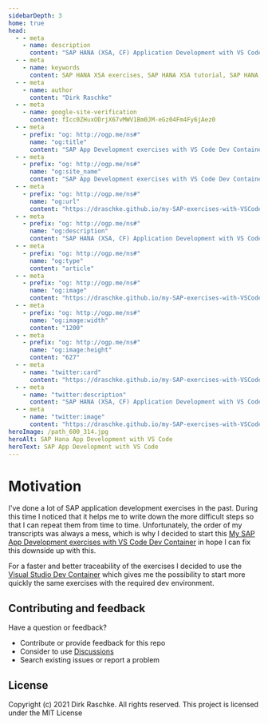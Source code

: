 ```yaml
---
sidebarDepth: 3
home: true
head:
  - - meta
    - name: description
      content: "SAP HANA (XSA, CF) Application Development with VS Code (SAPUI5, Fiori, Node.js, OData)"
  - - meta
    - name: keywords
      content: SAP HANA XSA exercises, SAP HANA XSA tutorial, SAP HANA XSA Application Architect, SAP HANA BTP, SAPUI5, SAP Fiori, DevOps, Docker, Kubernetes, K8s, Kyma, JavaScript, Node.js
  - - meta
    - name: author
      content: "Dirk Raschke"      
  - - meta
    - name: google-site-verification
      content: fIcc0ZHuxODrjX67vMWV1Bm0JM-eGz04Fm4Fy6jAez0
  - - meta
    - prefix: "og: http://ogp.me/ns#"
      name: "og:title"
      content: "SAP App Development exercises with VS Code Dev Container"
  - - meta
    - prefix: "og: http://ogp.me/ns#"
      name: "og:site_name"
      content: "SAP App Development exercises with VS Code Dev Container"
  - - meta
    - prefix: "og: http://ogp.me/ns#"
      name: "og:url"
      content: "https://draschke.github.io/my-SAP-exercises-with-VSCode/"
  - - meta
    - prefix: "og: http://ogp.me/ns#"
      name: "og:description"
      content: "SAP HANA (XSA, CF) Application Development with VS Code (SAPUI5, Fiori, Node.js, OData)"
  - - meta
    - prefix: "og: http://ogp.me/ns#"
      name: "og:type"
      content: "article"
  - - meta
    - prefix: "og: http://ogp.me/ns#"
      name: "og:image"
      content: "https://draschke.github.io/my-SAP-exercises-with-VSCode/path_1200_627.jpg"
  - - meta
    - prefix: "og: http://ogp.me/ns#"
      name: "og:image:width"
      content: "1200"
  - - meta
    - prefix: "og: http://ogp.me/ns#"
      name: "og:image:height"
      content: "627"
  - - meta
    - name: "twitter:card"
      content: "https://draschke.github.io/my-SAP-exercises-with-VSCode/path_1200_627.jpg"
  - - meta
    - name: "twitter:description"
      content: "SAP HANA (XSA, CF) Application Development with VS Code (SAPUI5, Fiori, Node.js, OData)"
  - - meta
    - name: "twitter:image"
      content: "https://draschke.github.io/my-SAP-exercises-with-VSCode/path_1200_627.jpg"        
heroImage: /path_600_314.jpg
heroAlt: SAP Hana App Development with VS Code
heroText: SAP App Development with VS Code
---
```


# Motivation

I've done a lot of SAP application development exercises in the past. During this time I noticed that it helps me to write down the more difficult steps so that I can repeat them from time to time. Unfortunately, the order of my transcripts was always a mess, which is why I decided to start this [My SAP App Development exercises with VS Code Dev Container](https://draschke.github.io/my-SAP-exercises-with-VSCode/config/basics.html) in hope I can fix this downside up with this.  

For a faster and better traceability of the exercises I decided to use the [Visual Studio Dev Container](https://github.com/draschke/my-SAP-exercises-with-VSCode#microsoft---vs-code-dev-container) which gives me the possibility to start more quickly the same exercises with the required dev environment.

## Contributing and feedback

Have a question or feedback?

- Contribute or provide feedback for this repo
- Consider to use [Discussions](https://github.com/draschke/my-SAP-exercises-with-VSCode/discussions)
- Search existing issues or report a problem

## License

Copyright (c) 2021 Dirk Raschke. All rights reserved. This project is licensed under the MIT License
